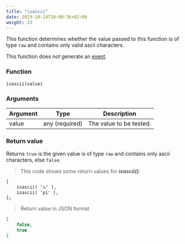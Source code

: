 ```yaml
---
title: "isascii"
date: 2019-10-14T10:00:36+02:00
weight: 23
---
```


This function determines whether the value passed to this function is of
type `raw` and contains only valid ascii characters.

This function does *not* generate an [event](../../events).

### Function
`isascii(value)`

### Arguments
Argument | Type | Description
-------- | ---- | -----------
value | any (required) | The value to be tested.

### Return value
Returns `true` is the given value is of type `raw` and contains only ascii characters, else `false`.

> This code shows some return values for ***isascii()***:

```
[
    isascii( 'ԉ' ),
    isascii( 'pi' ),
];
```

> Return value in JSON format

```json
[
    false,
    true
]
```

